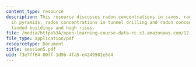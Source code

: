 ```yaml
---
content_type: resource
description: This resource discusses radon concentrations in caves, radon concentrations
  in pyramids, radon concentrations in tunnel drilling and radon concentrations in
  landed buildings and high rises.
file: /media/https%3A/open-learning-course-data-rc.s3.amazonaws.com/12-091-radon-research-in-multidisciplines-a-review-january-iap-2007/f3e7ff6480ff1d9b4fa5e4249501e5d4_session5.pdf
file_type: application/pdf
resourcetype: Document
title: session5.pdf
uid: f3e7ff64-80ff-1d9b-4fa5-e4249501e5d4
---
```

